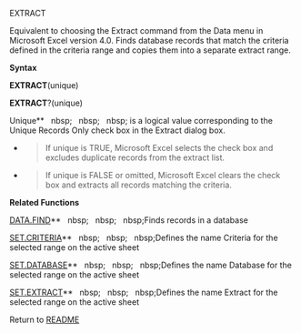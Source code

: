 EXTRACT

Equivalent to choosing the Extract command from the Data menu in
Microsoft Excel version 4.0. Finds database records that match the
criteria defined in the criteria range and copies them into a separate
extract range.

**Syntax**

**EXTRACT**(unique)

**EXTRACT**?(unique)

Unique**&nbsp;&nbsp;&nbsp;nbsp;&nbsp;&nbsp;&nbsp;nbsp;&nbsp;&nbsp;&nbsp;nbsp;&nbsp;is a logical value corresponding to the
Unique Records Only check box in the Extract dialog box.

  - > If unique is TRUE, Microsoft Excel selects the check box and
    > excludes duplicate records from the extract list.

  - > If unique is FALSE or omitted, Microsoft Excel clears the check
    > box and extracts all records matching the criteria.


**Related Functions**

[DATA.FIND](DATA.FIND.md)**&nbsp;&nbsp;&nbsp;nbsp;&nbsp;&nbsp;&nbsp;nbsp;&nbsp;&nbsp;&nbsp;nbsp;Finds records in a database

[SET.CRITERIA](SET.CRITERIA.md)**&nbsp;&nbsp;&nbsp;nbsp;&nbsp;&nbsp;&nbsp;nbsp;&nbsp;&nbsp;&nbsp;nbsp;Defines the name Criteria for the selected
range on the active sheet

[SET.DATABASE](SET.DATABASE.md)**&nbsp;&nbsp;&nbsp;nbsp;&nbsp;&nbsp;&nbsp;nbsp;&nbsp;&nbsp;&nbsp;nbsp;Defines the name Database for the selected
range on the active sheet

[SET.EXTRACT](SET.EXTRACT.md)**&nbsp;&nbsp;&nbsp;nbsp;&nbsp;&nbsp;&nbsp;nbsp;&nbsp;&nbsp;&nbsp;nbsp;Defines the name Extract for the selected
range on the active sheet



Return to [README](README.md)

